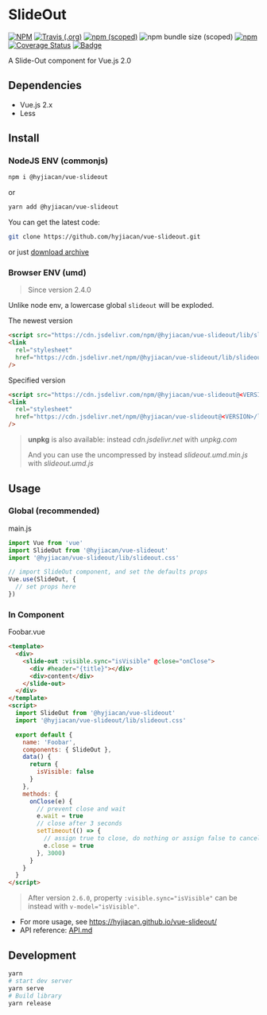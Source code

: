 # SlideOut

[![NPM](https://img.shields.io/npm/l/@hyjiacan/vue-slideout?style=flat-square)](https://github.com/hyjiacan/vue-slideout/blob/master/LICENSE)
[![Travis (.org)](https://img.shields.io/travis/hyjiacan/vue-slideout?style=flat-square)](https://www.travis-ci.org/hyjiacan/vue-slideout)
[![npm (scoped)](https://img.shields.io/npm/v/@hyjiacan/vue-slideout?style=flat-square)](https://www.npmjs.com/package/@hyjiacan/vue-slideout)
![npm bundle size (scoped)](https://img.shields.io/bundlephobia/min/@hyjiacan/vue-slideout?style=flat-square)
[![npm](https://img.shields.io/npm/dm/@hyjiacan/vue-slideout?style=flat-square)](https://npmcharts.com/compare/@hyjiacan/vue-slideout?minimal=true)
[![Coverage Status](https://coveralls.io/repos/github/hyjiacan/vue-slideout/badge.svg?branch=master)](https://coveralls.io/github/hyjiacan/vue-slideout?branch=master)
[![Badge](https://data.jsdelivr.com/v1/package/npm/@hyjiacan/vue-slideout/badge)](https://www.jsdelivr.com/package/npm/@hyjiacan/vue-slideout)

A Slide-Out component for Vue.js 2.0

## Dependencies

- Vue.js 2.x
- Less

## Install

### NodeJS ENV (commonjs)

```bash
npm i @hyjiacan/vue-slideout
```

or

```bash
yarn add @hyjiacan/vue-slideout
```

You can get the latest code:

```bash
git clone https://github.com/hyjiacan/vue-slideout.git
```

or just [download archive](https://github.com/hyjiacan/vue-slideout/archive/master.zip)

### Browser ENV (umd)

> Since version 2.4.0

Unlike node env, a lowercase global `slideout` will be exploded.

The newest version

```html
<script src="https://cdn.jsdelivr.com/npm/@hyjiacan/vue-slideout/lib/slideout.umd.min.js"></script>
<link
  rel="stylesheet"
  href="https://cdn.jsdelivr.net/npm/@hyjiacan/vue-slideout/lib/slideout.css"
/>
```

Specified version

```html
<script src="https://cdn.jsdelivr.com/npm/@hyjiacan/vue-slideout@<VERSION>/lib/slideout.umd.min.js"></script>
<link
  rel="stylesheet"
  href="https://cdn.jsdelivr.net/npm/@hyjiacan/vue-slideout@<VERSION>/lib/slideout.css"
/>
```

> **unpkg** is also available: instead _cdn.jsdelivr.net_ with _unpkg.com_
>
> And you can use the uncompressed by instead _slideout.umd.min.js_ with _slideout.umd.js_

## Usage

### Global (recommended)

main.js

```javascript
import Vue from 'vue'
import SlideOut from '@hyjiacan/vue-slideout'
import '@hyjiacan/vue-slideout/lib/slideout.css'

// import SlideOut component, and set the defaults props
Vue.use(SlideOut, {
  // set props here
})
```

### In Component

Foobar.vue

```html
<template>
  <div>
    <slide-out :visible.sync="isVisible" @close="onClose">
      <div #header="{title}"></div>
      <div>content</div>
    </slide-out>
  </div>
</template>
<script>
  import SlideOut from '@hyjiacan/vue-slideout'
  import '@hyjiacan/vue-slideout/lib/slideout.css'

  export default {
    name: 'Foobar',
    components: { SlideOut },
    data() {
      return {
        isVisible: false
      }
    },
    methods: {
      onClose(e) {
        // prevent close and wait
        e.wait = true
        // close after 3 seconds
        setTimeout(() => {
          // assign true to close, do nothing or assign false to cancel close.
          e.close = true
        }, 3000)
      }
    }
  }
</script>
```

> After version `2.6.0`, property `:visible.sync="isVisible"` can be instead with `v-model="isVisible"`.

- For more usage, see <https://hyjiacan.github.io/vue-slideout/>
- API reference: [API.md](./API.md)

## Development

```bash
yarn
# start dev server
yarn serve
# Build library
yarn release
```

